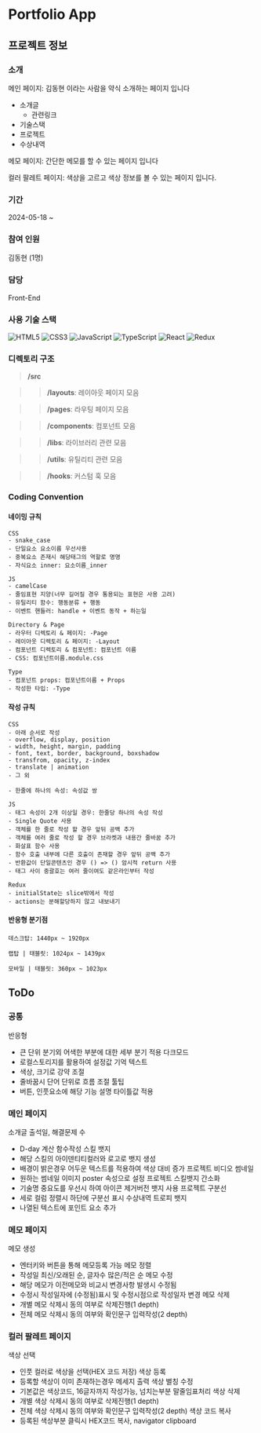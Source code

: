 # Portfolio App

## 프로젝트 정보
### 소개
메인 페이지: 김동현 이라는 사람을 약식 소개하는 페이지 입니다
  - 소개글
    - 관련링크
  - 기술스택
  - 프로젝트
  - 수상내역

메모 페이지: 간단한 메모를 할 수 있는 페이지 입니다

컬러 팔레트 페이지: 색상을 고르고 색상 정보를 볼 수 있는 페이지 입니다.

### 기간
2024-05-18 ~ 

### 참여 인원
김동현 (1명)

### 담당
Front-End

### 사용 기술 스택
![HTML5](https://img.shields.io/badge/html5-%23E34F26.svg?style=for-the-badge&logo=html5&logoColor=white)
![CSS3](https://img.shields.io/badge/css3-%231572B6.svg?style=for-the-badge&logo=css3&logoColor=white)
![JavaScript](https://img.shields.io/badge/javascript-%23323330.svg?style=for-the-badge&logo=javascript&logoColor=%23F7DF1E)
![TypeScript](https://img.shields.io/badge/typescript-%23007ACC.svg?style=for-the-badge&logo=typescript&logoColor=white)
![React](https://img.shields.io/badge/react-%2320232a.svg?style=for-the-badge&logo=react&logoColor=%2361DAFB)
![Redux](https://img.shields.io/badge/redux-%23593d88.svg?style=for-the-badge&logo=redux&logoColor=white)

### 디렉토리 구조
>**/src**

  >>**/layouts**: 레이아웃 페이지 모음

  >>**/pages**: 라우팅 페이지 모음
  
  >>**/components**: 컴포넌트 모음

  >>**/libs**: 라이브러리 관련 모음

  >>**/utils**: 유틸리티 관련 모음

  >>**/hooks**: 커스텀 훅 모음

### Coding Convention

#### 네이밍 규칙
    CSS
    - snake_case
    - 단일요소 요소이름 우선사용
    - 중복요소 존재시 해당태그의 역할로 명명
    - 자식요소 inner: 요소이름_inner

    JS
    - camelCase
    - 줄임표현 지양(너무 길어질 경우 통용되는 표현은 사용 고려)
    - 유틸리티 함수: 행동분류 + 행동
    - 이벤트 핸들러: handle + 이벤트 동작 + 하는일

    Directory & Page
    - 라우터 디렉토리 & 페이지: -Page
    - 레이아웃 디렉토리 & 페이지: -Layout
    - 컴포넌트 디렉토리 & 컴포넌트: 컴포넌트 이름
    - CSS: 컴포넌트이름.module.css

    Type
    - 컴포넌트 props: 컴포넌트이름 + Props
    - 작성한 타입: -Type

#### 작성 규칙
    CSS
    - 아래 순서로 작성
    - overflow, display, position
    - width, height, margin, padding
    - font, text, border, background, boxshadow
    - transfrom, opacity, z-index
    - translate | animation
    - 그 외

    - 한줄에 하나의 속성: 속성값 쌍

    JS
    - 태그 속성이 2개 이상일 경우: 한줄당 하나의 속성 작성
    - Single Quote 사용
    - 객체를 한 줄로 작성 할 경우 앞뒤 공백 추가
    - 객체를 여러 줄로 작성 할 경우 브라켓과 내용간 줄바꿈 추가
    - 화살표 함수 사용
    - 함수 호출 내부에 다른 호출이 존재할 경우 앞뒤 공백 추가
    - 반환값이 단일콘텐츠인 경우 () => () 암시적 return 사용
    - 태그 사이 중괄호는 여러 줄이여도 같은라인부터 작성

    Redux
    - initialState는 slice밖에서 작성
    - actions는 분해할당하지 않고 내보내기

#### 반응형 분기점
    데스크탑: 1440px ~ 1920px

    랩탑 | 태블릿: 1024px ~ 1439px

    모바일 | 태블릿: 360px ~ 1023px

## ToDo
### 공통
반응형
  - 큰 단위 분기외 어색한 부분에 대한 세부 분기 적용
다크모드
  - 로컬스토리지를 활용하여 설정값 기억
텍스트
  - 색상, 크기로 강약 조절
  - 줄바꿈시 단어 단위로 흐름 조절
툴팁
  - 버튼, 인풋요소에 해당 기능 설명 타이틀값 적용

### 메인 페이지
소개글 출석일, 해결문제 수
  - D-day 계산 함수작성
스킬 뱃지
  - 해당 스킬의 아이덴티티컬러와 로고로 뱃지 생성
  - 배경이 밝은경우 어두운 텍스트를 적용하여 색상 대비 증가
프로젝트 비디오 썸네일
  - 원하는 썸네일 이미지 poster 속성으로 설정
프로젝트 스킬뱃지 간소화
  - 기술명 중요도를 우선시 하여 아이콘 제거버전 뱃지 사용
프로젝트 구분선
  - 세로 컬럼 정렬시 하단에 구분선 표시
수상내역 트로피 뱃지
  - 나열된 텍스트에 포인트 요소 추가

### 메모 페이지
메모 생성
  - 엔터키와 버튼을 통해 메모등록 가능
메모 정렬
  - 작성일 최신/오래된 순, 글자수 많은/적은 순
메모 수정
  - 해당 메모가 이전메모와 비교시 변경사항 발생시 수정됨
  - 수정시 작성일자에 (수정됨)표시 및 수정시점으로 작성일자 변경
메모 삭제
  - 개별 메모 삭제시 동의 여부로 삭제진행(1 depth)
  - 전체 메모 삭제시 동의 여부와 확인문구 입력작성(2 depth)

### 컬러 팔레트 페이지
색상 선택
  - 인풋 컬러로 색상을 선택(HEX 코드 저장)
색상 등록
  - 등록할 색상이 이미 존재하는경우 메세지 출력
색상 별칭 수정
  - 기본값은 색상코드, 16글자까지 작성가능, 넘치는부분 말줄임표처리
색상 삭제
  - 개별 색상 삭제시 동의 여부로 삭제진행(1 depth)
  - 전체 색상 삭제시 동의 여부와 확인문구 입력작성(2 depth)
색상 코드 복사
  - 등록된 색상부분 클릭시 HEX코드 복사, navigator clipboard
